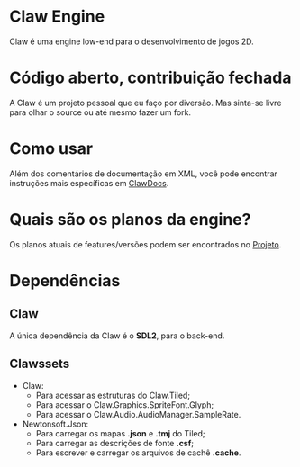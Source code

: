 # Claw Engine
Claw é uma engine low-end para o desenvolvimento de jogos 2D.

# Código aberto, contribuição fechada
A Claw é um projeto pessoal que eu faço por diversão. Mas sinta-se livre para olhar o source ou até mesmo fazer um fork.

# Como usar
Além dos comentários de documentação em XML, você pode encontrar instruções mais específicas em [ClawDocs](https://github.com/tomateuso/ClawDocs).

# Quais são os planos da engine?
Os planos atuais de features/versões podem ser encontrados no [Projeto](https://github.com/users/Lucas-Souto/projects/3).

# Dependências
## Claw
A única dependência da Claw é o **SDL2**, para o back-end.

## Clawssets
* Claw:
    * Para acessar as estruturas do Claw.Tiled;
    * Para acessar o Claw.Graphics.SpriteFont.Glyph;
	* Para acessar o Claw.Audio.AudioManager.SampleRate.
* Newtonsoft.Json:
    * Para carregar os mapas **.json** e **.tmj** do Tiled;
    * Para carregar as descrições de fonte **.csf**;
	* Para escrever e carregar os arquivos de cachê **.cache**.